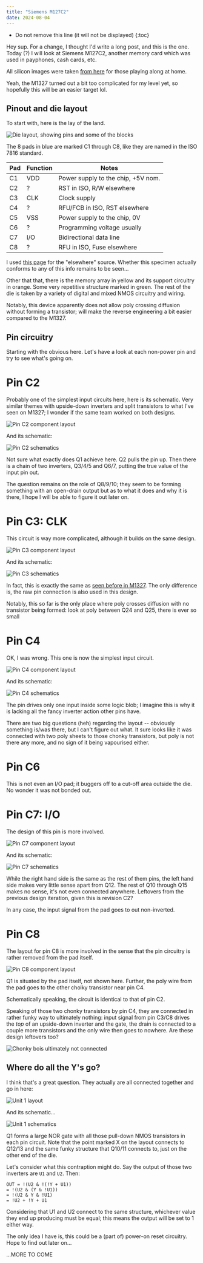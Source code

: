 ```yaml
---
title: "Siemens M127C2"
date: 2024-08-04
---
```


* Do not remove this line (it will not be displayed)
{:toc}

Hey sup. For a change, I thought I'd write a long post, and this is the one. Today (?) I will look at Siemens M127C2, another memory card which was used in payphones, cash cards, etc.

All silicon images were taken [from here](https://siliconpr0n.org/archive/doku.php?id=infosecdj:siemens:m127-c2) for those playing along at home.

Yeah, the M1327 turned out a bit too complicated for my level yet, so hopefully this will be an easier target lol.

## Pinout and die layout

To start with, here is the lay of the land.

![Die layout, showing pins and some of the blocks](/blarg/assets/20240804/die-markup.jpg)

The 8 pads in blue are marked C1 through C8, like they are named in the ISO 7816 standard.

| Pad | Function | Notes |
|-----|----------|-------|
|  C1 | VDD | Power supply to the chip, +5V nom. |
|  C2 | ? | RST in ISO, R/W elsewhere |
|  C3 | CLK | Clock supply |
|  C4 | ? | RFU/FCB in ISO, RST elsewhere |
|  C5 | VSS | Power supply to the chip, 0V |
|  C6 | ? | Programming voltage usually |
|  C7 | I/O | Bidirectional data line |
|  C8 | ? | RFU in ISO, Fuse elsewhere |

I used [this page](http://matthieu.weber.free.fr/electronique/cartes_a_puces/index.html) for the "elsewhere" source. Whether this specimen actually conforms to any of this info remains to be seen...

Other that that, there is the memory array in yellow and its support circuitry in orange. Some very repetitive structure marked in green. The rest of the die is taken by a variety of digital and mixed NMOS circuitry and wiring.

Notably, this device apparently does not allow poly crossing diffusion without forming a transistor; will make the reverse engineering a bit easier compared to the M1327.

## Pin circuitry

Starting with the obvious here. Let's have a look at each non-power pin and try to see what's going on.

# Pin C2

Probably one of the simplest input circuits here, here is its schematic. Very similar themes with upside-down inverters and split transistors to what I've seen on M1327; I wonder if the same team worked on both designs.

![Pin C2 component layout](/blarg/assets/20240804/pin-c2-layout.jpg)

And its schematic:

![Pin C2 schematics](/blarg/assets/20240804/pin-c2-schematic.png)

Not sure what exactly does Q1 achieve here. Q2 pulls the pin up. Then there is a chain of two inverters, Q3/4/5 and Q6/7, putting the true value of the input pin out.

The question remains on the role of Q8/9/10; they seem to be forming something with an open-drain output but as to what it does and why it is there, I hope I will be able to figure it out later on.

# Pin C3: CLK

This circuit is way more complicated, although it builds on the same design.

![Pin C3 component layout](/blarg/assets/20240804/pin-c3-layout.jpg)

And its schematic:

![Pin C3 schematics](/blarg/assets/20240804/pin-c3-schematic.png)

In fact, this is exactly the same as [seen before in M1327](/blarg/2024/07/30/siemens-m1327a3-part-7.html). The only difference is, the raw pin connection is also used in this design.

Notably, this so far is the only place where poly crosses diffusion with no transistor being formed: look at poly between Q24 and Q25, there is ever so small 

# Pin C4

OK, I was wrong. This one is now the simplest input circuit.

![Pin C4 component layout](/blarg/assets/20240804/pin-c4-layout.jpg)

And its schematic:

![Pin C4 schematics](/blarg/assets/20240804/pin-c4-schematic.png)

The pin drives only one input inside some logic blob; I imagine this is why it is lacking all the fancy inverter action other pins have.

There are two big questions (heh) regarding the layout -- obviously something is/was there, but I can't figure out what. It sure looks like it was connected with two poly sheets to those chonky transistors, but poly is not there any more, and no sign of it being vapourised either.

# Pin C6

This is not even an I/O pad; it buggers off to a cut-off area outside the die. No wonder it was not bonded out.

# Pin C7: I/O

The design of this pin is more involved.

![Pin C7 component layout](/blarg/assets/20240804/pin-c7-layout.jpg)

And its schematic:

![Pin C7 schematics](/blarg/assets/20240804/pin-c7-schematic.png)

While the right hand side is the same as the rest of them pins, the left hand side makes very little sense apart from Q12. The rest of Q10 through Q15 makes no sense, it's not even connected anywhere. Leftovers from the previous design iteration, given this is revision C2?

In any case, the input signal from the pad goes to out non-inverted.

# Pin C8

The layout for pin C8 is more involved in the sense that the pin circuitry is rather removed from the pad itself.

![Pin C8 component layout](/blarg/assets/20240804/pin-c8-layout.jpg)

Q1 is situated by the pad itself, not shown here. Further, the poly wire from the pad goes to the other cholky transistor near pin C4.

Schematically speaking, the circuit is identical to that of pin C2.

Speaking of those two chonky transistors by pin C4, they are connected in rather funky way to ultimately nothing: input signal from pin C3/C8 drives the *top* of an upside-down inverter and the gate, the drain is connected to a couple more transistors and the only wire then goes to nowhere. Are these design leftovers too?

![Chonky bois ultimately not connected](/blarg/assets/20240804/road-to-nowhere.jpg)

## Where do all the Y's go?

I think that's a great question. They actually are all connected together and go in here:

![Unit 1 layout](/blarg/assets/20240804/unit-1-layout.jpg)

And its schematic...

![Unit 1 schematics](/blarg/assets/20240804/unit-1-schematic.png)

Q1 forms a large NOR gate with all those pull-down NMOS transistors in each pin circuit. Note that the point marked X on the layout connects to Q12/13 and the same funky structure that Q10/11 connects to, just on the other end of the die.

Let's consider what this contraption might do. Say the output of those two inverters are `U1` and `U2`. Then:

```
OUT = !(U2 & !(!Y + U1))
= !(U2 & (Y & !U1))
= !(U2 & Y & !U1)
= !U2 + !Y + U1
```

Considering that U1 and U2 connect to the same structure, whichever value they end up producing must be equal; this means the output will be set to 1 either way.

The only idea I have is, this could be a (part of) power-on reset circuitry. Hope to find out later on...

...MORE TO COME
